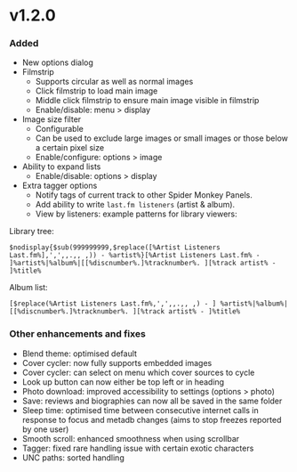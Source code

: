 # v1.2.0
### Added
- New options dialog
- Filmstrip
	- Supports circular as well as normal images
	- Click filmstrip to load main image
	- Middle click filmstrip to ensure main image visible in filmstrip
	- Enable/disable: menu > display
- Image size filter
	- Configurable
	- Can be used to exclude large images or small images or those below a certain pixel size
	- Enable/configure: options > image
- Ability to expand lists
	- Enable/disable: options > display
- Extra tagger options
	- Notify tags of current track to other Spider Monkey Panels.
	- Add ability to write `last.fm listeners` (artist & album).
	- View by listeners: example patterns for library viewers:

Library tree:

```$nodisplay{$sub(999999999,$replace([%Artist Listeners Last.fm%],',',,.,, ,)) - %artist%}[%Artist Listeners Last.fm% - ]%artist%|%album%|[[%discnumber%.]%tracknumber%. ][%track artist% - ]%title%```

Album list:

```[$replace(%Artist Listeners Last.fm%,',',,.,, ,) - ] %artist%|%album%|[[%discnumber%.]%tracknumber%. ][%track artist% - ]%title%```

### Other enhancements and fixes
- Blend theme: optimised default
- Cover cycler: now fully supports embedded images
- Cover cycler: can select on menu which cover sources to cycle
- Look up button can now either be top left or in heading
- Photo download: improved accessibility to settings (options > photo)
- Save: reviews and biographies can now all be saved in the same folder
- Sleep time: optimised time between consecutive internet calls in response to focus and metadb changes (aims to stop freezes reported by one user)
- Smooth scroll: enhanced smoothness when using scrollbar
- Tagger: fixed rare handling issue with certain exotic characters
- UNC paths: sorted handling
